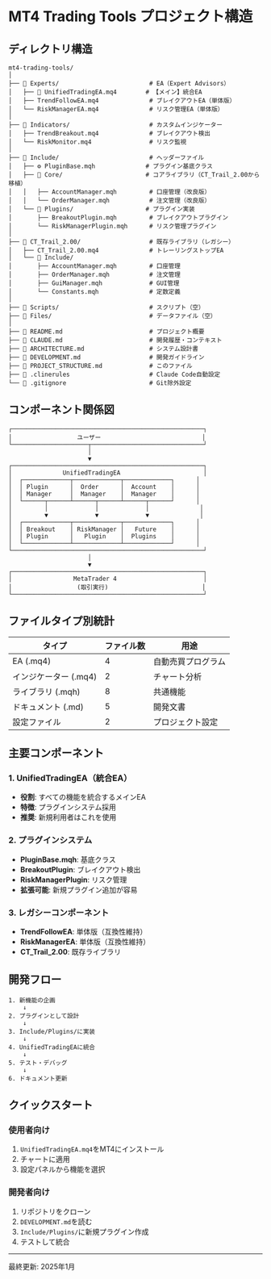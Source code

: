 # MT4 Trading Tools プロジェクト構造

## ディレクトリ構造

```
mt4-trading-tools/
│
├── 📁 Experts/                         # EA（Expert Advisors）
│   ├── 🎯 UnifiedTradingEA.mq4        # 【メイン】統合EA
│   ├── TrendFollowEA.mq4              # ブレイクアウトEA（単体版）
│   └── RiskManagerEA.mq4              # リスク管理EA（単体版）
│
├── 📁 Indicators/                      # カスタムインジケーター
│   ├── TrendBreakout.mq4              # ブレイクアウト検出
│   └── RiskMonitor.mq4                # リスク監視
│
├── 📁 Include/                         # ヘッダーファイル
│   ├── ⚙️ PluginBase.mqh              # プラグイン基底クラス
│   ├── 📁 Core/                       # コアライブラリ（CT_Trail_2.00から移植）
│   │   ├── AccountManager.mqh         # 口座管理（改良版）
│   │   └── OrderManager.mqh           # 注文管理（改良版）
│   └── 📁 Plugins/                    # プラグイン実装
│       ├── BreakoutPlugin.mqh         # ブレイクアウトプラグイン
│       └── RiskManagerPlugin.mqh      # リスク管理プラグイン
│
├── 📁 CT_Trail_2.00/                   # 既存ライブラリ（レガシー）
│   ├── CT_Trail_2.00.mq4              # トレーリングストップEA
│   └── 📁 Include/
│       ├── AccountManager.mqh         # 口座管理
│       ├── OrderManager.mqh           # 注文管理
│       ├── GuiManager.mqh             # GUI管理
│       └── Constants.mqh              # 定数定義
│
├── 📁 Scripts/                         # スクリプト（空）
├── 📁 Files/                           # データファイル（空）
│
├── 📄 README.md                        # プロジェクト概要
├── 📄 CLAUDE.md                        # 開発履歴・コンテキスト
├── 📄 ARCHITECTURE.md                  # システム設計書
├── 📄 DEVELOPMENT.md                   # 開発ガイドライン
├── 📄 PROJECT_STRUCTURE.md             # このファイル
├── 📄 .clinerules                      # Claude Code自動設定
└── 📄 .gitignore                       # Git除外設定
```

## コンポーネント関係図

```
┌─────────────────────────────────────────────────────┐
│                  ユーザー                            │
└─────────────────────┬───────────────────────────────┘
                      │
                      ▼
┌─────────────────────────────────────────────────────┐
│              UnifiedTradingEA                       │
│  ┌─────────────┬─────────────┬─────────────┐      │
│  │ Plugin      │  Order      │  Account    │      │
│  │ Manager     │  Manager    │  Manager    │      │
│  └──────┬──────┴──────┬──────┴──────┬──────┘      │
│         │             │             │              │
│         ▼             ▼             ▼              │
│  ┌─────────────┬─────────────┬─────────────┐      │
│  │ Breakout    │ RiskManager │   Future    │      │
│  │ Plugin      │   Plugin    │  Plugins    │      │
│  └─────────────┴─────────────┴─────────────┘      │
└─────────────────────────────────────────────────────┘
                      │
                      ▼
┌─────────────────────────────────────────────────────┐
│                 MetaTrader 4                        │
│                  (取引実行)                          │
└─────────────────────────────────────────────────────┘
```

## ファイルタイプ別統計

| タイプ | ファイル数 | 用途 |
|--------|-----------|------|
| EA (.mq4) | 4 | 自動売買プログラム |
| インジケーター (.mq4) | 2 | チャート分析 |
| ライブラリ (.mqh) | 8 | 共通機能 |
| ドキュメント (.md) | 5 | 開発文書 |
| 設定ファイル | 2 | プロジェクト設定 |

## 主要コンポーネント

### 1. UnifiedTradingEA（統合EA）
- **役割**: すべての機能を統合するメインEA
- **特徴**: プラグインシステム採用
- **推奨**: 新規利用者はこれを使用

### 2. プラグインシステム
- **PluginBase.mqh**: 基底クラス
- **BreakoutPlugin**: ブレイクアウト検出
- **RiskManagerPlugin**: リスク管理
- **拡張可能**: 新規プラグイン追加が容易

### 3. レガシーコンポーネント
- **TrendFollowEA**: 単体版（互換性維持）
- **RiskManagerEA**: 単体版（互換性維持）
- **CT_Trail_2.00**: 既存ライブラリ

## 開発フロー

```
1. 新機能の企画
    ↓
2. プラグインとして設計
    ↓
3. Include/Plugins/に実装
    ↓
4. UnifiedTradingEAに統合
    ↓
5. テスト・デバッグ
    ↓
6. ドキュメント更新
```

## クイックスタート

### 使用者向け
1. `UnifiedTradingEA.mq4`をMT4にインストール
2. チャートに適用
3. 設定パネルから機能を選択

### 開発者向け
1. リポジトリをクローン
2. `DEVELOPMENT.md`を読む
3. `Include/Plugins/`に新規プラグイン作成
4. テストして統合

---

最終更新: 2025年1月